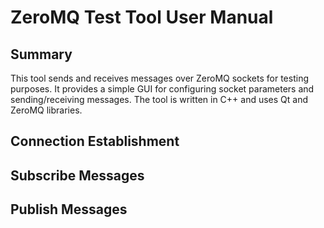 # ZeroMQ Test Tool User Manual

## Summary

This tool sends and receives messages over ZeroMQ sockets for testing purposes. It provides a simple GUI for configuring socket parameters and sending/receiving messages. The tool is written in C++ and uses Qt and ZeroMQ libraries.

## Connection Establishment

## Subscribe Messages

## Publish Messages
